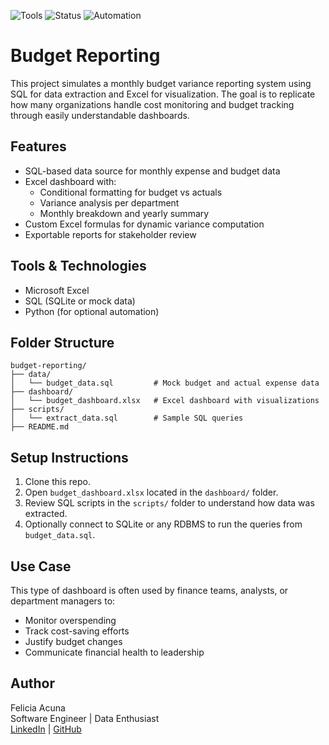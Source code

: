 ![Tools](https://img.shields.io/badge/Excel%20%7C%20SQL-Dashboards-blueviolet)
![Status](https://img.shields.io/badge/Variance%20Analysis-Complete-brightgreen)
![Automation](https://img.shields.io/badge/Formulas%20%2B%20Macros-Enabled-success)

# Budget Reporting

This project simulates a monthly budget variance reporting system using SQL for data extraction and Excel for visualization. The goal is to replicate how many organizations handle cost monitoring and budget tracking through easily understandable dashboards.

## Features

- SQL-based data source for monthly expense and budget data
- Excel dashboard with:
  - Conditional formatting for budget vs actuals
  - Variance analysis per department
  - Monthly breakdown and yearly summary
- Custom Excel formulas for dynamic variance computation
- Exportable reports for stakeholder review

## Tools & Technologies

- Microsoft Excel
- SQL (SQLite or mock data)
- Python (for optional automation)

## Folder Structure

```
budget-reporting/
├── data/
│   └── budget_data.sql         # Mock budget and actual expense data
├── dashboard/
│   └── budget_dashboard.xlsx   # Excel dashboard with visualizations
├── scripts/
│   └── extract_data.sql        # Sample SQL queries
├── README.md
```

## Setup Instructions

1. Clone this repo.
2. Open `budget_dashboard.xlsx` located in the `dashboard/` folder.
3. Review SQL scripts in the `scripts/` folder to understand how data was extracted.
4. Optionally connect to SQLite or any RDBMS to run the queries from `budget_data.sql`.

## Use Case

This type of dashboard is often used by finance teams, analysts, or department managers to:
- Monitor overspending
- Track cost-saving efforts
- Justify budget changes
- Communicate financial health to leadership

## Author

Felicia Acuna  
Software Engineer | Data Enthusiast  
[LinkedIn](https://www.linkedin.com/in/felicia-acuna) | [GitHub](https://github.com/fracuna1)
